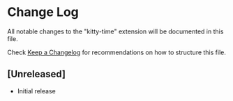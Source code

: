 # Change Log
All notable changes to the "kitty-time" extension will be documented in this file.

Check [Keep a Changelog](http://keepachangelog.com/) for recommendations on how to structure this file.

## [Unreleased]
- Initial release